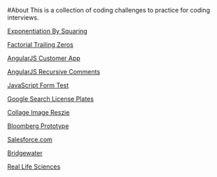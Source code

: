 #About
This is a collection of coding challenges to practice for coding interviews.

[Exponentiation By Squaring](exponentiation_by_squaring)

[Factorial Trailing Zeros](factorial_trailing_zeros)

[AngularJS Customer App](angularjs_customer_app)

[AngularJS Recursive Comments](angularjs_recursive_comments)

[JavaScript Form Test](javascript_form_test)

[Google Search License Plates](google_search_license_plates)

[Collage Image Reszie](collage_image_resize)

[Bloomberg Prototype](bloomberg_prototype)

[Salesforce.com](salesforce_dot_com)

[Bridgewater](bridgewater)

[Real Life Sciences](real_life_sciences)